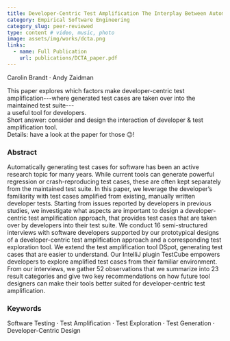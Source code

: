 ```yaml
---
title: Developer-Centric Test Amplification The Interplay Between Automatic Generation and Human Exploration
category: Empirical Software Engineering
category_slug: peer-reviewed
type: content # video, music, photo
image: assets/img/works/dcta.png
links:
  - name: Full Publication
    url: publications/DCTA_paper.pdf
---
```


Carolin Brandt · Andy Zaidman

This paper explores which factors make developer-centric test amplification---where generated test cases are taken over into the maintained test suite---  
a useful tool for developers.  
Short answer: consider and design the interaction of developer & test amplification tool.  
Details: have a look at the paper for those 😉!

### Abstract

Automatically generating test cases for software has been an active research topic for many years. While current tools can generate powerful regression or crash-reproducing test cases, these are often kept separately from the maintained test suite. In this paper, we leverage the developer’s familiarity with test cases amplified from existing, manually written developer tests. Starting from issues reported by developers in previous studies, we investigate what aspects are important to design a developer-centric test amplification approach, that provides test cases that are taken over by developers into their test suite. We conduct 16 semi-structured interviews with software developers supported by our prototypical designs of a developer-centric test amplification approach and a corresponding test exploration tool. We extend the test amplification tool DSpot, generating test cases that are easier to understand. Our IntelliJ plugin TestCube empowers developers to explore amplified test cases from their familiar environment. From our interviews, we gather 52 observations that we summarize into 23 result categories and give two key recommendations on how future tool designers can make their tools better suited for developer-centric test amplification.

### Keywords
Software Testing · Test Amplification · Test Exploration · Test Generation · Developer-Centric Design
